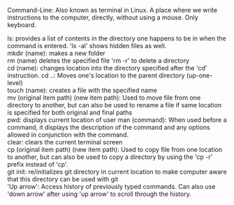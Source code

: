 Command-Line: Also known as terminal in Linux. A place where we write instructions to the computer, directly, without using a mouse. Only keyboard.

ls: provides a list of contents in the directory one happens to be in when the command is entered. 'ls -al' shows hidden files as well.  
mkdir (name): makes a new folder  
rm (name) deletes the specified file 'rm -r' to delete a directory  
cd (name): changes location into the directory specified after the 'cd' instruction. cd ..: Moves one's location to the parent directory (up-one-level)  
touch (name): creates a file with the specified name  
mv (original item path) (new item path): Used to move file from one directory to another, but can also be used to rename a file if same location is specified for both original and final paths  
pwd: displays current location of user
man (command): When used before a command, it displays the description of the command and any options allowed in conjunction with the command.  
clear: clears the current terminal screen  
cp (original item path) (new item path): Used to copy file from one location to another, but can also be used to copy a directory by using the 'cp -r' prefix instead of 'cp'.  
git init: re/initializes git directory in current location to make computer aware that this directory can be used with git  
'Up arrow': Access history of previously typed commands. Can also use 'down arrow' after using 'up arrow' to scroll through the history.  
